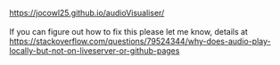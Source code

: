 https://jocowl25.github.io/audioVisualiser/<br><br>
If you can figure out how to fix this please let me know, details at https://stackoverflow.com/questions/79524344/why-does-audio-play-locally-but-not-on-liveserver-or-github-pages
